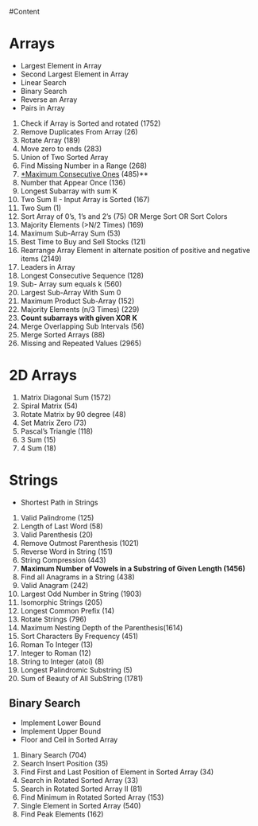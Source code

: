 #Content

# Arrays

- Largest Element in Array
- Second Largest Element in Array
- Linear Search
- Binary Search
- Reverse an Array
- Pairs in Array
1. Check if Array is Sorted and rotated (1752)
2. Remove Duplicates From Array (26)
3. Rotate Array (189)
4. Move zero to ends (283)
5. Union of Two Sorted Array
6. Find Missing Number in a Range (268)
7. [*Maximum Consecutive Ones](https://takeuforward.org/data-structure/count-maximum-consecutive-ones-in-the-array/) (485)**
8. Number that Appear Once (136)
9. Longest Subarray with sum K
10. Two Sum II - Input Array is Sorted (167)
11. Two Sum (1)
12. Sort Array of 0’s, 1’s and 2’s (75)
OR Merge Sort
OR Sort Colors
13. Majority Elements (>N/2 Times) (169)
14. Maximum Sub-Array Sum (53)
15. Best Time to Buy and Sell Stocks (121)
16. Rearrange Array Element in alternate position of positive and negative items (2149)
17. Leaders in Array
18. Longest Consecutive Sequence (128)
19. Sub- Array sum equals k (560)
20. Largest Sub-Array With Sum 0
21. Maximum Product Sub-Array (152)
22. Majority Elements (n/3 Times) (229)
23. **Count subarrays with given XOR K**
24. Merge Overlapping Sub Intervals (56)
25. Merge Sorted Arrays (88)
26. Missing and Repeated Values (2965)

# 2D Arrays

1. Matrix Diagonal Sum (1572)
2. Spiral Matrix (54)
3. Rotate Matrix by 90 degree (48)
4. Set Matrix Zero (73)
5. Pascal’s Triangle (118)
6. 3 Sum (15)
7. 4 Sum (18)

# Strings

- Shortest Path in Strings
1. Valid Palindrome (125)
2. Length of Last Word (58)
3. Valid Parenthesis (20)
4. Remove Outmost Parenthesis (1021)
5. Reverse Word in String (151)
6. String Compression (443)
7. **Maximum Number of Vowels in a Substring of Given Length (1456)**
8. Find all Anagrams in a String (438)
9. Valid Anagram (242)
10. Largest Odd Number in String (1903)
11.  Isomorphic Strings (205)
12. Longest Common Prefix (14)
13.  Rotate Strings (796)
14. Maximum Nesting Depth of the Parenthesis(1614)
15. Sort Characters By Frequency (451)
16. Roman To Integer (13)
17. Integer to Roman (12)
18. String to Integer (atoi) (8)
19. Longest Palindromic Substring (5)
20. Sum of Beauty of All SubString (1781)

## Binary Search

- Implement Lower Bound
- Implement Upper Bound
- Floor and Ceil in Sorted Array
1. Binary Search (704)
2. Search Insert Position (35)
3. Find First and Last Position of Element in Sorted Array (34)
4. Search in Rotated Sorted Array (33)
5. Search in Rotated Sorted Array II (81)
6. Find Minimum in Rotated Sorted Array (153)
7. Single Element in Sorted Array (540)
8. Find Peak Elements (162)
